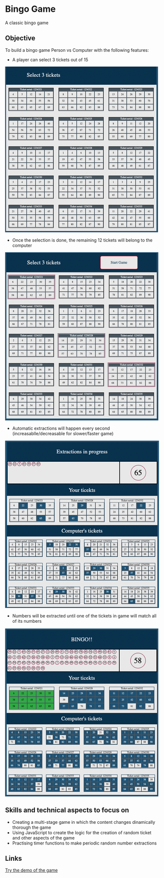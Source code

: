 # Bingo Game

A classic bingo game

## Objective

To build a bingo game Person vs Computer with the following features:

* A player can select 3 tickets out of 15

![Optional Text](./readme/Bingo1.png)

* Once the selection is done, the remaining 12 tickets will belong to the computer

![Optional Text](./readme/Bingo2.png)

* Automatic extractions will happen every second (increasablle/decreasable for slower/faster game)

![Optional Text](./readme/Bingo3.png)

* Numbers will be extracted until one of the tickets in game will match all of its numbers

![Optional Text](./readme/Bingo4.png)


## Skills and technical aspects to focus on

* Creating a multi-stage game in which the content changes dinamically thorough the game
* Using JavaScript to create the logic for the creation of random ticket and other aspects of the game
* Practising timer functions to make periodic random number extractions

## Links

[Try the demo of the game](https://www.theodhorshyti.com/bingo.html)